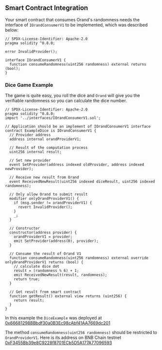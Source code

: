 ## Smart Contract Integration

Your smart contract that consumes Orand's randomness needs the interface of `IOrandConsumerV1` to be implemented, which was described below:

```solidity
// SPDX-License-Identifier: Apache-2.0
pragma solidity ^0.8.0;

error InvalidProvider();

interface IOrandConsumerV1 {
  function consumeRandomness(uint256 randomness) external returns (bool);
}
```

### Dice Game Example

The game is quite easy, you roll the dice and `Orand` will give you the verifiable randomness so you can calculate the dice number.

```solidity
// SPDX-License-Identifier: Apache-2.0
pragma solidity ^0.8.0;
import '../interfaces/IOrandConsumerV1.sol';

// Application should be an implement of IOrandConsumerV1 interface
contract ExampleDice is IOrandConsumerV1 {
  // Provider address
  address internal orandProviderV1;

  // Result of the computation process
  uint256 internal result;

  // Set new provider
  event SetProvider(address indexed oldProvider, address indexed newProvider);

  // Receive new result from Orand
  event ReceivedNewResult(uint256 indexed diceResult, uint256 indexed randomness);

  // Only allow Orand to submit result
  modifier onlyOrandProviderV1() {
    if (msg.sender != orandProviderV1) {
      revert InvalidProvider();
    }
    _;
  }

  // Constructor
  constructor(address provider) {
    orandProviderV1 = provider;
    emit SetProvider(address(0), provider);
  }

  // Consume the result of Orand V1
  function consumeRandomness(uint256 randomness) external override onlyOrandProviderV1 returns (bool) {
    // calculate dice dot
    result = (randomness % 6) + 1;
    emit ReceivedNewResult(result, randomness);
    return true;
  }

  // Get result from smart contract
  function getResult() external view returns (uint256) {
    return result;
  }
}
```

In this example the `DiceExample` was deployed at [0x66681298BBbdf30a0B3Ec98cAbf41AA7669dc201](https://testnet.bscscan.com/address/0x66681298BBbdf30a0B3Ec98cAbf41AA7669dc201#code)

The method `consumeRandomness(uint256 randomness)` should be restricted to `OrandProviderV1`. Here is its address on BNB Chain testnet [0xF3455Bb39e8C9228f8701ECb5D5A177A77096593](https://testnet.bscscan.com/address/0xF3455Bb39e8C9228f8701ECb5D5A177A77096593#code)

